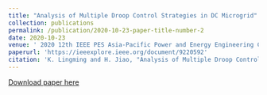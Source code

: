 ```yaml
---
title: "Analysis of Multiple Droop Control Strategies in DC Microgrid"
collection: publications
permalink: /publication/2020-10-23-paper-title-number-2
date: 2020-10-23
venue: ' 2020 12th IEEE PES Asia-Pacific Power and Energy Engineering Conference (APPEEC)'
paperurl: 'https://ieeexplore.ieee.org/document/9220592'
citation: 'K. Lingming and H. Jiao, "Analysis of Multiple Droop Control Strategies in DC Microgrid," 2020 12th IEEE PES Asia-Pacific Power and Energy Engineering Conference (APPEEC), Nanjing, China, 2020, pp. 1-6, doi: 10.1109/APPEEC48164.2020.9220592.'
---
```



[Download paper here](https://ieeexplore.ieee.org/document/9220592)
